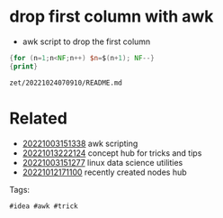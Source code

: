 # drop first column with awk

- awk script to drop the first column

```awk
{for (n=1;n<NF;n++) $n=$(n+1); NF--}
{print}
```

` zet/20221024070910/README.md `

# Related

- [20221003151338](/zet/20221003151338/README.md) awk scripting
- [20221013222124](/zet/20221013222124/README.md) concept hub for tricks and tips
- [20221003151277](/zet/20221003151277/README.md) linux data science utilities
- [20221012171100](/zet/20221012171100/README.md) recently created nodes hub

Tags:

    #idea #awk #trick
